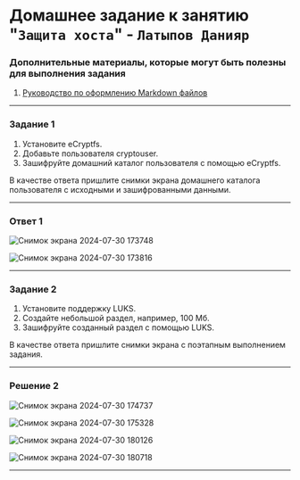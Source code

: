 # Домашнее задание к занятию "`Защита хоста`" - `Латыпов Данияр`

   
### Дополнительные материалы, которые могут быть полезны для выполнения задания

1. [Руководство по оформлению Markdown файлов](https://gist.github.com/Jekins/2bf2d0638163f1294637#Code)

---

### Задание 1  

 1. Установите eCryptfs.
 2. Добавьте пользователя cryptouser.
 3. Зашифруйте домашний каталог пользователя с помощью eCryptfs.

   В качестве ответа пришлите снимки экрана домашнего каталога пользователя с исходными и зашифрованными данными.
   
---

### Ответ 1

 ![Снимок экрана 2024-07-30 173748](https://github.com/user-attachments/assets/1414b96e-72e3-480f-804d-e33ddbc266c3)

 
![Снимок экрана 2024-07-30 173816](https://github.com/user-attachments/assets/58ec25ad-4fc3-4dc5-8068-4d5735ab2066)


---

### Задание 2 

 1. Установите поддержку LUKS.
 2. Создайте небольшой раздел, например, 100 Мб.
 3. Зашифруйте созданный раздел с помощью LUKS.

   В качестве ответа пришлите снимки экрана с поэтапным выполнением задания.

---
### Решение 2

![Снимок экрана 2024-07-30 174737](https://github.com/user-attachments/assets/75310f2b-72b4-4555-95c2-32f6ee95b393)


![Снимок экрана 2024-07-30 175328](https://github.com/user-attachments/assets/3e0de5cb-2a10-4ca3-aefa-f1d012f18d39)


![Снимок экрана 2024-07-30 180126](https://github.com/user-attachments/assets/0aec638c-9f94-4aae-ab0e-074ae680467c)


![Снимок экрана 2024-07-30 180718](https://github.com/user-attachments/assets/dbae0a42-f959-4790-80ba-c0b2b913894b)


---

